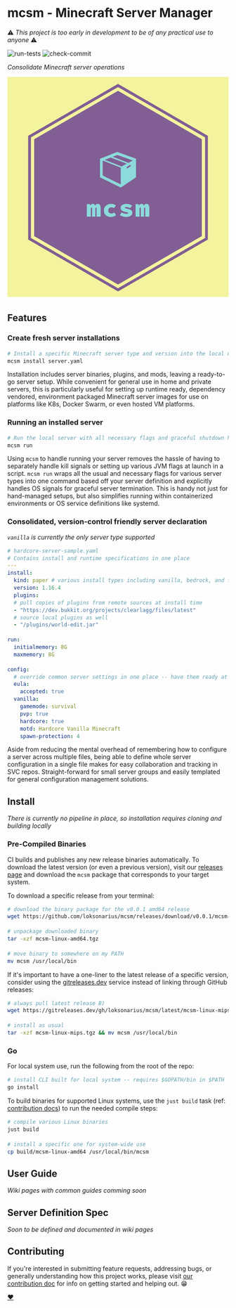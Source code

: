 # mcsm - Minecraft Server Manager

:warning: *This project is too early in development to be of any practical use to
anyone* :warning:

![run-tests](https://github.com/loksonarius/mcsm/workflows/run-tests/badge.svg)
![check-commit](https://github.com/loksonarius/mcsm/workflows/check-commit/badge.svg)

_Consolidate Minecraft server operations_

![mcsm Logo](mcsm-logo.png)

## Features

### Create fresh server installations

```bash
# Install a specific Minecraft server type and version into the local directory
mcsm install server.yaml
```

Installation includes server binaries, plugins, and mods, leaving a ready-to-go
server setup. While convenient for general use in home and private servers, this
is particularly useful for setting up runtime ready, dependency vendored,
environment packaged Minecraft server images for use on platforms like K8s,
Docker Swarm, or even hosted VM platforms.

### Running an installed server

```bash
# Run the local server with all necessary flags and graceful shutdown handling
mcsm run
```

Using `mcsm` to handle running your server removes the hassle of having to
separately handle kill signals or setting up various JVM flags at launch in a
script. `mcsm run` wraps all the usual and necessary flags for various server
types into one command based off your server definition and explicitly handles
OS signals for graceful server termination. This is handy not just for
hand-managed setups, but also simplifies running within containerized
environments or OS service definitions like systemd.

### Consolidated, version-control friendly server declaration

_`vanilla` is currently the only server type supported_

```yaml
# hardcore-server-sample.yaml
# Contains install and runtime specifications in one place
---
install:
  kind: paper # various install types including vanilla, bedrock, and forge
  version: 1.16.4
  plugins:
  # pull copies of plugins from remote sources at install time
  - "https://dev.bukkit.org/projects/clearlagg/files/latest"
  # source local plugins as well
  - "/plugins/world-edit.jar"

run:
  initialmemory: 8G
  maxmemory: 8G

config:
  # override common server settings in one place -- have them ready at run time
  eula:
    accepted: true
  vanilla:
    gamemode: survival
    pvp: true
    hardcore: true
    motd: Hardcore Vanilla Minecraft
    spawn-protection: 4
```

Aside from reducing the mental overhead of remembering how to configure a server
across multiple files, being able to define whole server configuration in a
single file makes for easy collaboration and tracking in SVC repos.
Straight-forward for small server groups and easily templated for general
configuration management solutions.

## Install

_There is currently no pipeline in place, so installation requires cloning and
building locally_

### Pre-Compiled Binaries

CI builds and publishes any new release binaries automatically. To download the
latest version (or even a previous version), visit our [releases
page](https://github.com/loksonarius/mcsm/releases) and download the `mcsm`
package that corresponds to your target system.

To download a specific release from your terminal:

```bash
# download the binary package for the v0.0.1 amd64 release
wget https://github.com/loksonarius/mcsm/releases/download/v0.0.1/mcsm-linux-amd64.tgz

# unpackage downloaded binary
tar -xzf mcsm-linux-amd64.tgz

# move binary to somewhere on my PATH
mv mcsm /usr/local/bin
```

If it's important to have a one-liner to the latest release of a specific
version, consider using the [gitreleases.dev](https://gitreleases.dev) service
instead of linking through GitHub releases:

```bash
# always pull latest release B)
wget https://gitreleases.dev/gh/loksonarius/mcsm/latest/mcsm-linux-mips.tgz

# install as usual
tar -xzf mcsm-linux-mips.tgz && mv mcsm /usr/local/bin
```

### Go

For local system use, run the following from the root of the repo:

```bash
# install CLI built for local system -- requires $GOPATH/bin in $PATH
go install
```

To build binaries for supported Linux systems, use the `just build` task (ref:
[contribution docs](CONTRIBUTING.md)) to run the needed compile steps:

```bash
# compile various Linux binaries
just build

# install a specific one for system-wide use
cp build/mcsm-linux-amd64 /usr/local/bin/mcsm
```

## User Guide

_Wiki pages with common guides comming soon_

## Server Definition Spec

_Soon to be defined and documented in wiki pages_

## Contributing

If you're interested in submitting feature requests, addressing bugs, or
generally understanding how this project works, please visit [our contribution
doc](CONTRIBUTING.md) for info on getting started and helping out. :grin:

[:heart:](https://github.com/loksonarius/mcsm)
